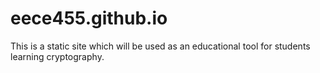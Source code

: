 # eece455.github.io
This is a static site which will be used as an educational tool for students learning cryptography.
